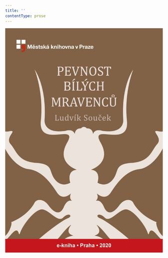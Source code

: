 ```yaml
---
title: ''
contentType: prose
---
```


<section>

![obalka_pevnost_bilych_mravencu.jpg](./resources/obalka_pevnost_bilych__fmt.jpeg)

</section>
